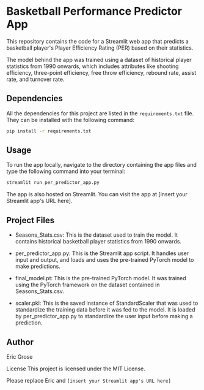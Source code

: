 # Basketball Performance Predictor App

This repository contains the code for a Streamlit web app that predicts a basketball player's Player Efficiency Rating (PER) based on their statistics.

The model behind the app was trained using a dataset of historical player statistics from 1990 onwards, which includes attributes like shooting efficiency, three-point efficiency, free throw efficiency, rebound rate, assist rate, and turnover rate.

## Dependencies

All the dependencies for this project are listed in the `requirements.txt` file. They can be installed with the following command:

```bash
pip install -r requirements.txt
```

## Usage
To run the app locally, navigate to the directory containing the app files and type the following command into your terminal:

```bash
streamlit run per_predictor_app.py
```

The app is also hosted on Streamlit. You can visit the app at [insert your Streamlit app's URL here].

## Project Files
* Seasons_Stats.csv: This is the dataset used to train the model. It contains historical basketball player statistics from 1990 onwards.

* per_predictor_app.py: This is the Streamlit app script. It handles user input and output, and loads and uses the pre-trained PyTorch model to make predictions.

* final_model.pt: This is the pre-trained PyTorch model. It was trained using the PyTorch framework on the dataset contained in Seasons_Stats.csv.

* scaler.pkl: This is the saved instance of StandardScaler that was used to standardize the training data before it was fed to the model. It is loaded by per_predictor_app.py to standardize the user input before making a prediction.

## Author
Eric Grose

License
This project is licensed under the MIT License.


Please replace Eric and `[insert your Streamlit app's URL here]` 
